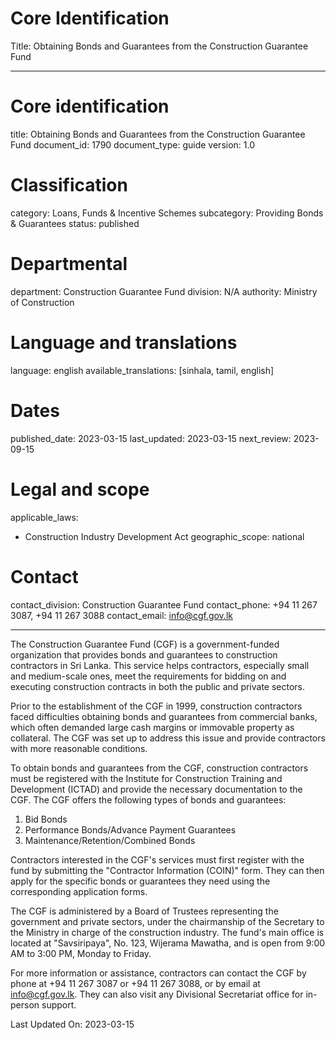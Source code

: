 # Core Identification
Title: Obtaining Bonds and Guarantees from the Construction Guarantee Fund

---
# Core identification
title: Obtaining Bonds and Guarantees from the Construction Guarantee Fund
document_id: 1790
document_type: guide
version: 1.0

# Classification
category: Loans, Funds & Incentive Schemes
subcategory: Providing Bonds & Guarantees
status: published

# Departmental
department: Construction Guarantee Fund
division: N/A
authority: Ministry of Construction

# Language and translations
language: english
available_translations: [sinhala, tamil, english]

# Dates
published_date: 2023-03-15
last_updated: 2023-03-15
next_review: 2023-09-15

# Legal and scope
applicable_laws: 
 - Construction Industry Development Act
geographic_scope: national

# Contact
contact_division: Construction Guarantee Fund
contact_phone: +94 11 267 3087, +94 11 267 3088
contact_email: info@cgf.gov.lk

---

The Construction Guarantee Fund (CGF) is a government-funded organization that provides bonds and guarantees to construction contractors in Sri Lanka. This service helps contractors, especially small and medium-scale ones, meet the requirements for bidding on and executing construction contracts in both the public and private sectors.

Prior to the establishment of the CGF in 1999, construction contractors faced difficulties obtaining bonds and guarantees from commercial banks, which often demanded large cash margins or immovable property as collateral. The CGF was set up to address this issue and provide contractors with more reasonable conditions.

To obtain bonds and guarantees from the CGF, construction contractors must be registered with the Institute for Construction Training and Development (ICTAD) and provide the necessary documentation to the CGF. The CGF offers the following types of bonds and guarantees:

1. Bid Bonds
2. Performance Bonds/Advance Payment Guarantees
3. Maintenance/Retention/Combined Bonds

Contractors interested in the CGF's services must first register with the fund by submitting the "Contractor Information (COIN)" form. They can then apply for the specific bonds or guarantees they need using the corresponding application forms.

The CGF is administered by a Board of Trustees representing the government and private sectors, under the chairmanship of the Secretary to the Ministry in charge of the construction industry. The fund's main office is located at "Savsiripaya", No. 123, Wijerama Mawatha, and is open from 9:00 AM to 3:00 PM, Monday to Friday.

For more information or assistance, contractors can contact the CGF by phone at +94 11 267 3087 or +94 11 267 3088, or by email at info@cgf.gov.lk. They can also visit any Divisional Secretariat office for in-person support.

Last Updated On: 2023-03-15